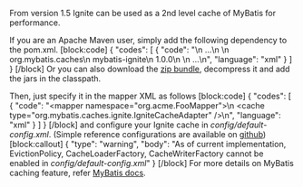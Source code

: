 From version 1.5 Ignite can be used as a 2nd level cache of MyBatis for performance.

If you are an Apache Maven user, simply add the following dependency to the pom.xml.
[block:code]
{
  "codes": [
    {
      "code": "<dependencies>\n  ...\n  <dependency>\n    <groupId>org.mybatis.caches</groupId>\n    <artifactId>mybatis-ignite</artifactId>\n    <version>1.0.0</version>\n  </dependency>\n  ...\n</dependencies>",
      "language": "xml"
    }
  ]
}
[/block]
Or you can also download the [zip bundle](https://github.com/mybatis/ignite-cache/releases), decompress it and add the jars in the classpath.

Then, just specify it in the mapper XML as follows
[block:code]
{
  "codes": [
    {
      "code": "<mapper namespace=\"org.acme.FooMapper\">\n  <cache type=\"org.mybatis.caches.ignite.IgniteCacheAdapter\" />\n</mapper>",
      "language": "xml"
    }
  ]
}
[/block]
and configure your Ignite cache in *config/default-config.xml*.  (Simple reference configurations are available on [github](https://github.com/mybatis/ignite-cache/tree/master/config))
[block:callout]
{
  "type": "warning",
  "body": "As of current implementation, EvictionPolicy, CacheLoaderFactory, CacheWriterFactory cannot be enabled in *config/default-config.xml*"
}
[/block]
For more details on MyBatis caching feature, refer [MyBatis docs](http://www.mybatis.org/mybatis-3/sqlmap-xml.html#cache).